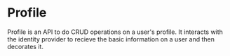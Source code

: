# Profile 
Profile is an API to do CRUD operations on a user's profile. It interacts with the identity provider to recieve the basic information on a user and then decorates it. 
